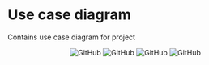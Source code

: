 # Use case diagram

Contains use case diagram for project


<p align="center">
 <img alt="GitHub" src="/docs/Use case diagram/GENERAL_USE_CASE_DIAGRAM.png">
 <img alt="GitHub" src="/docs/Use case diagram/RESIDENT_SINGLE_USE_CASE_DIAGRAM.png">
 <img alt="GitHub" src="/docs/Use case diagram/MANAGER_SINGLE_USE_CASE_DIAGRAM.png">
 <img alt="GitHub" src="/docs/Use case diagram/ADMIN_SINGLE_USE_CASE_DIAGRAM.png">
</p>
